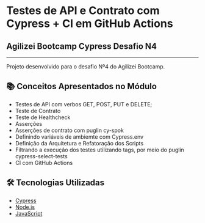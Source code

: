# Testes de API e Contrato com Cypress + CI em GitHub Actions
## Agilizei Bootcamp Cypress Desafio N4
---
Projeto desenvolvido para o desafio Nº4 do Agilizei Bootcamp.

## :books: Conceitos Apresentados no Módulo
- Testes de API com verbos GET, POST, PUT e DELETE;
- Teste de Contrato
- Teste de Healthcheck
- Asserções
- Asserções de contrato com puglin cy-spok
- Definindo variáveis de ambiemte com Cypress.env
- Definição da Arquitetura e Refatoração dos Scripts
- Filtrando a execução dos testes utilizando tags, por meio do puglin cypress-select-tests 
- CI com GitHub Actions
## :hammer_and_wrench: Tecnologias Utilizadas
- [Cypress](https://www.cypress.io/)
- [Node.js](https://nodejs.org/en/)
- [JavaScript](https://developer.mozilla.org/pt-BR/docs/Web/JavaScript)
